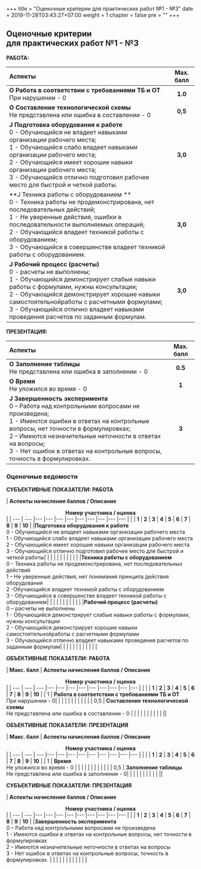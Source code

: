 +++
title = "Оценочные критерии для практических работ №1 - №3"
date = 2019-11-28T03:43:27+07:00
weight = 1
chapter = false
pre = ""
+++

## Оценочные критерии<br>для практических работ №1 - №3

**РАБОТА:**

| Аспекты | Мах. балл |
| :--- | :---: | 
|**О Работа в соответствии с требованиями ТБ и ОТ**<br>При нарушении - 0 | **1.0**|
|**O Составление технологической схемы**<br> Не представлена или ошибка в составлении - 0 |**0,5**|
|**J  Подготовка оборудования  к работе**<br>0 - Обучающийся не владеет навыками организации рабочего места;<br>1 - Обучающийся слабо владеет навыками организации  рабочего места;<br>2 - Обучающийся имеет хорошие навыки  организации рабочего места;<br>3 - Обучающийся отлично подготовил рабочее место для быстрой и  четкой  работы. | **3,0** |
|**J  Техника работы с оборудованием **<br>0 - Техника работы  не продемонстрирована, нет последовательных действий;<br>1 - Не уверенные действия, ошибки в последовательности выполняемых операций;<br>2 - Обучающийся владеет техникой работы с оборудованием;<br>3 - Обучающийся в совершенстве владеет  техникой работы с оборудованием.| **3,0**|
|**J  Рабочий процесс (расчеты)** <br>0 - расчеты не выполнены;<br>1 - Обучающийся демонстрирует слабые навыки работы с формулами, нужны консультации;<br>2 - Обучающийся демонстрирует хорошие навыки самостоятельнойработы с расчетными формулами;<br>3 - Обучающийся отлично владеет навыками проведения расчетов по заданным формулам. |**3,0**|

**ПРЕЗЕНТАЦИЯ:**

| Аспекты | Мах. балл |
| :--- | :---: | 
|**О Заполнение таблицы**<br>Не представлена или ошибка в заполнении - 0|**0.5**|
|**О Время**<br>Не уложился во время - 0| **1**|
|**J Завершенность эксперимента**<br>0 – Работа над контрольными вопросами не произведена;<br>1 - Имеются ошибки в ответах на контрольные вопросы, нет точности в формулировках;<br>2 – Имеются незначительные неточности в ответах на вопросы;<br>3 - Нет ошибок в ответах на контрольные вопросы, точность в формулировках.|**3**|

### Оценочные ведомости

**СУБЪЕКТИВНЫЕ ПОКАЗАТЕЛИ: РАБОТА**

| **Аспекты начисления баллов / Описание** <td colspan=10><center> <b>Номер участника / оценка</b></center> |
| --- | --- |--- |--- |--- |--- |--- |--- |--- |--- |--- |
| | **1** | **2** | **3** | **4** | **5** | **6** | **7** | **8** | **9** | **10** |
|**Подготовка оборудования  к работе**<br>0 - Обучающийся не владеет навыками организации рабочего места<br>1 - Обучающийся слабо владеет навыками организации  рабочего места<br>2 - Обучающийся имеет хорошие навыки  организации рабочего места<br>3 - Обучающийся отлично подготовил рабочее место для быстрой и  четкой  работы|  |  |  |  |  |  |  |  |  |  | 
|**Техника работы с оборудованием** <br>0 - Техника работы  не продемонстрирована, нет последовательных действий<br>1 – Не уверенные действия, нет понимания принципа действия оборудования<br>2 -Обучающийся владеет техникой работы с оборудованием<br>3 - Обучающийся в совершенстве владеет  техникой работы с оборудованием|  |  |  |  |  |  |  |  |  |  | 
|**Рабочий процесс (расчеты)**<br>0 – расчеты не выполнены<br>1 - Обучающийся демонстрирует слабые навыки работы с формулами, нужны консультации<br>2 - Обучающийся демонстрирует хорошие навыки самостоятельнойработы с расчетными формулами<br>3 - Обучающийся отлично владеет навыками проведения расчетов по заданным формулам|  |  |  |  |  |  |  |  |  |  | |


**ОБЪЕКТИВНЫЕ ПОКАЗАТЕЛИ: РАБОТА**

| **Макс. балл** | **Аспекты начисления баллов / Описание** <td colspan=10><center> <b>Номер участника / оценка</b></center> |
| --- | --- | --- |--- |--- |--- |--- |--- |--- |--- |--- |--- |
|     |     | **1** | **2** | **3** | **4** | **5** | **6** | **7** | **8** | **9** | **10** |
| 1   | **Работа в соответствии с требованиями ТБ и ОТ** <br>При нарушении - 0|  |  |  |  |  |  |  |  |  |  |
| 0,5 | **Составление технологической схемы**<br>Не представлена или ошибка в составлении - 0 |  |  |  |  |  |  |  |  |  |  ||

**ОБЪЕКТИВНЫЕ ПОКАЗАТЕЛИ: ПРЕЗЕНТАЦИЯ**

| **Макс. балл** | **Аспекты начисления баллов / Описание** <td colspan=10><center> <b>Номер участника / оценка</b></center> |
| --- | --- | --- |--- |--- |--- |--- |--- |--- |--- |--- |--- |
|     |     | **1** | **2** | **3** | **4** | **5** | **6** | **7** | **8** | **9** | **10** |
| 1 | **Время**<br>Не уложился во время - 0 |  |  |  |  |  |  |  |  |  |  |
| 0,5 | **Заполнение таблицы** <br>Не представлена или ошибка в заполнении - 0|  |  |  |  |  |  |  |  |  |  ||

**СУБЪЕКТИВНЫЕ ПОКАЗАТЕЛИ: ПРЕЗЕНТАЦИЯ**

| **Аспекты начисления баллов / Описание** <td colspan=10><center> <b>Номер участника / оценка</b></center> |
| --- | --- |--- |--- |--- |--- |--- |--- |--- |--- |--- |
| | **1** | **2** | **3** | **4** | **5** | **6** | **7** | **8** | **9** | **10** |
|**Завершенность эксперимента**<br>0 – Работа над контрольными вопросами не произведена<br>1 - Имеются ошибки в ответах на контрольные вопросы, нет точности в формулировках<br>2 – Имеются незначительные неточности в ответах на вопросы<br>3 - Нет ошибок в ответах на контрольные вопросы, точность в формулировках. |  |  |  |  |  |  |  |  |  |  |  |
